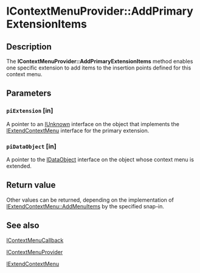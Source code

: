 # IContextMenuProvider::AddPrimaryExtensionItems

## Description

The **IContextMenuProvider::AddPrimaryExtensionItems** method enables one specific extension to add items to the insertion points defined for this context menu.

## Parameters

### `piExtension` [in]

A pointer to an
[IUnknown](https://learn.microsoft.com/windows/desktop/api/unknwn/nn-unknwn-iunknown) interface on the object that implements the
[IExtendContextMenu](https://learn.microsoft.com/windows/desktop/api/mmc/nn-mmc-iextendcontextmenu) interface for the primary extension.

### `piDataObject` [in]

A pointer to the
[IDataObject](https://learn.microsoft.com/windows/desktop/api/objidl/nn-objidl-idataobject) interface on the object whose context menu is extended.

## Return value

Other values can be returned, depending on the implementation of
[IExtendContextMenu::AddMenuItems](https://learn.microsoft.com/windows/desktop/api/mmc/nf-mmc-iextendcontextmenu-addmenuitems) by the specified snap-in.

## See also

[IContextMenuCallback](https://learn.microsoft.com/windows/desktop/api/mmc/nn-mmc-icontextmenucallback)

[IContextMenuProvider](https://learn.microsoft.com/windows/desktop/api/mmc/nn-mmc-icontextmenuprovider)

[IExtendContextMenu](https://learn.microsoft.com/windows/desktop/api/mmc/nn-mmc-iextendcontextmenu)